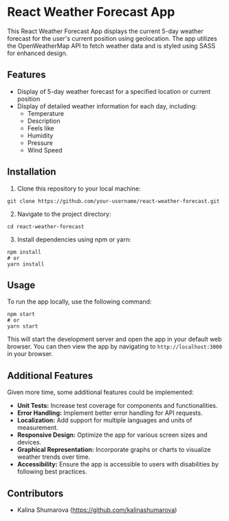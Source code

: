 # React Weather Forecast App

This React Weather Forecast App displays the current 5-day weather forecast for the user's current position using geolocation. The app utilizes the OpenWeatherMap API to fetch weather data and is styled using SASS for enhanced design.

## Features

- Display of 5-day weather forecast for a specified location or current position
- Display of detailed weather information for each day, including:
  - Temperature
  - Description
  - Feels like
  - Humidity
  - Pressure
  - Wind Speed

## Installation

1. Clone this repository to your local machine:

```
git clone https://github.com/your-username/react-weather-forecast.git
```

2. Navigate to the project directory:

```
cd react-weather-forecast
```

3. Install dependencies using npm or yarn:

```
npm install
# or
yarn install
```


## Usage

To run the app locally, use the following command:

```
npm start
# or
yarn start
```

This will start the development server and open the app in your default web browser. You can then view the app by navigating to `http://localhost:3000` in your browser.


## Additional Features

Given more time, some additional features could be implemented:

- **Unit Tests:** Increase test coverage for components and functionalities.
- **Error Handling:** Implement better error handling for API requests.
- **Localization:** Add support for multiple languages and units of measurement.
- **Responsive Design:** Optimize the app for various screen sizes and devices.
- **Graphical Representation:** Incorporate graphs or charts to visualize weather trends over time.
- **Accessibility:** Ensure the app is accessible to users with disabilities by following best practices.

## Contributors

- Kalina Shumarova (https://github.com/kalinashumarova)


